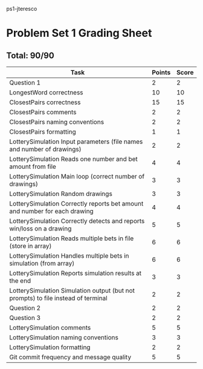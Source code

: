 ps1-jteresco

# Problem Set 1 Grading Sheet

## Total: 90/90

Task | Points | Score
---- | ------ | -----
Question 1 | 2 | 2
LongestWord correctness | 10 | 10
ClosestPairs correctness | 15 | 15
ClosestPairs comments | 2 | 2
ClosestPairs naming conventions | 2 | 2
ClosestPairs formatting | 1 | 1
LotterySimulation Input parameters (file names and number of drawings) | 2 | 2
LotterySimulation Reads one number and bet amount from file | 4 | 4
LotterySimulation Main loop (correct number of drawings) | 3 | 3
LotterySimulation Random drawings | 3 | 3
LotterySimulation Correctly reports bet amount and number for each drawing | 4 | 4
LotterySimulation Correctly detects and reports win/loss on a drawing | 5 | 5
LotterySimulation Reads multiple bets in file (store in array) | 6 | 6
LotterySimulation Handles multiple bets in simulation (from array) | 6 | 6
LotterySimulation Reports simulation results at the end | 3 | 3
LotterySimulation Simulation output (but not prompts) to file instead of terminal | 2 | 2
Question 2 | 2 | 2
Question 3 | 2 | 2
LotterySimulation comments | 5 | 5
LotterySimulation naming conventions | 3 | 3
LotterySimulation formatting | 2 | 2
Git commit frequency and message quality | 5 | 5

